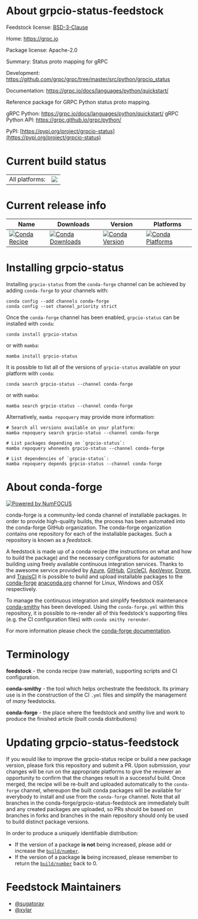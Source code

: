 About grpcio-status-feedstock
=============================

Feedstock license: [BSD-3-Clause](https://github.com/conda-forge/grpcio-status-feedstock/blob/main/LICENSE.txt)

Home: https://grpc.io

Package license: Apache-2.0

Summary: Status proto mapping for gRPC

Development: https://github.com/grpc/grpc/tree/master/src/python/grpcio_status

Documentation: https://grpc.io/docs/languages/python/quickstart/

Reference package for GRPC Python status proto mapping.

gRPC Python: https://grpc.io/docs/languages/python/quickstart/
gRPC Python API: https://grpc.github.io/grpc/python/

PyPI: [https://pypi.org/project/grpcio-status](https://pypi.org/project/grpcio-status)


Current build status
====================


<table><tr><td>All platforms:</td>
    <td>
      <a href="https://dev.azure.com/conda-forge/feedstock-builds/_build/latest?definitionId=14496&branchName=main">
        <img src="https://dev.azure.com/conda-forge/feedstock-builds/_apis/build/status/grpcio-status-feedstock?branchName=main">
      </a>
    </td>
  </tr>
</table>

Current release info
====================

| Name | Downloads | Version | Platforms |
| --- | --- | --- | --- |
| [![Conda Recipe](https://img.shields.io/badge/recipe-grpcio--status-green.svg)](https://anaconda.org/conda-forge/grpcio-status) | [![Conda Downloads](https://img.shields.io/conda/dn/conda-forge/grpcio-status.svg)](https://anaconda.org/conda-forge/grpcio-status) | [![Conda Version](https://img.shields.io/conda/vn/conda-forge/grpcio-status.svg)](https://anaconda.org/conda-forge/grpcio-status) | [![Conda Platforms](https://img.shields.io/conda/pn/conda-forge/grpcio-status.svg)](https://anaconda.org/conda-forge/grpcio-status) |

Installing grpcio-status
========================

Installing `grpcio-status` from the `conda-forge` channel can be achieved by adding `conda-forge` to your channels with:

```
conda config --add channels conda-forge
conda config --set channel_priority strict
```

Once the `conda-forge` channel has been enabled, `grpcio-status` can be installed with `conda`:

```
conda install grpcio-status
```

or with `mamba`:

```
mamba install grpcio-status
```

It is possible to list all of the versions of `grpcio-status` available on your platform with `conda`:

```
conda search grpcio-status --channel conda-forge
```

or with `mamba`:

```
mamba search grpcio-status --channel conda-forge
```

Alternatively, `mamba repoquery` may provide more information:

```
# Search all versions available on your platform:
mamba repoquery search grpcio-status --channel conda-forge

# List packages depending on `grpcio-status`:
mamba repoquery whoneeds grpcio-status --channel conda-forge

# List dependencies of `grpcio-status`:
mamba repoquery depends grpcio-status --channel conda-forge
```


About conda-forge
=================

[![Powered by
NumFOCUS](https://img.shields.io/badge/powered%20by-NumFOCUS-orange.svg?style=flat&colorA=E1523D&colorB=007D8A)](https://numfocus.org)

conda-forge is a community-led conda channel of installable packages.
In order to provide high-quality builds, the process has been automated into the
conda-forge GitHub organization. The conda-forge organization contains one repository
for each of the installable packages. Such a repository is known as a *feedstock*.

A feedstock is made up of a conda recipe (the instructions on what and how to build
the package) and the necessary configurations for automatic building using freely
available continuous integration services. Thanks to the awesome service provided by
[Azure](https://azure.microsoft.com/en-us/services/devops/), [GitHub](https://github.com/),
[CircleCI](https://circleci.com/), [AppVeyor](https://www.appveyor.com/),
[Drone](https://cloud.drone.io/welcome), and [TravisCI](https://travis-ci.com/)
it is possible to build and upload installable packages to the
[conda-forge](https://anaconda.org/conda-forge) [anaconda.org](https://anaconda.org/)
channel for Linux, Windows and OSX respectively.

To manage the continuous integration and simplify feedstock maintenance
[conda-smithy](https://github.com/conda-forge/conda-smithy) has been developed.
Using the ``conda-forge.yml`` within this repository, it is possible to re-render all of
this feedstock's supporting files (e.g. the CI configuration files) with ``conda smithy rerender``.

For more information please check the [conda-forge documentation](https://conda-forge.org/docs/).

Terminology
===========

**feedstock** - the conda recipe (raw material), supporting scripts and CI configuration.

**conda-smithy** - the tool which helps orchestrate the feedstock.
                   Its primary use is in the construction of the CI ``.yml`` files
                   and simplify the management of *many* feedstocks.

**conda-forge** - the place where the feedstock and smithy live and work to
                  produce the finished article (built conda distributions)


Updating grpcio-status-feedstock
================================

If you would like to improve the grpcio-status recipe or build a new
package version, please fork this repository and submit a PR. Upon submission,
your changes will be run on the appropriate platforms to give the reviewer an
opportunity to confirm that the changes result in a successful build. Once
merged, the recipe will be re-built and uploaded automatically to the
`conda-forge` channel, whereupon the built conda packages will be available for
everybody to install and use from the `conda-forge` channel.
Note that all branches in the conda-forge/grpcio-status-feedstock are
immediately built and any created packages are uploaded, so PRs should be based
on branches in forks and branches in the main repository should only be used to
build distinct package versions.

In order to produce a uniquely identifiable distribution:
 * If the version of a package **is not** being increased, please add or increase
   the [``build/number``](https://docs.conda.io/projects/conda-build/en/latest/resources/define-metadata.html#build-number-and-string).
 * If the version of a package **is** being increased, please remember to return
   the [``build/number``](https://docs.conda.io/projects/conda-build/en/latest/resources/define-metadata.html#build-number-and-string)
   back to 0.

Feedstock Maintainers
=====================

* [@sugatoray](https://github.com/sugatoray/)
* [@xylar](https://github.com/xylar/)


<!-- dummy commit to enable rerendering -->


